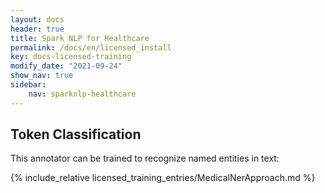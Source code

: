 ```yaml
---
layout: docs
header: true
title: Spark NLP for Healthcare
permalink: /docs/en/licensed_install
key: docs-licensed-training
modify_date: "2021-09-24"
show_nav: true
sidebar:
    nav: sparknlp-healthcare
---
```


## Token Classification
This annotator can be trained to recognize named entities in text:

{% include_relative licensed_training_entries/MedicalNerApproach.md %}
